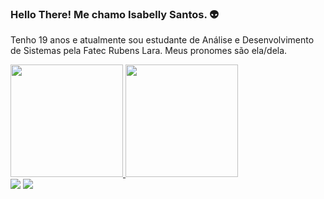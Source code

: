 ### Hello There! Me chamo Isabelly Santos. 👽

Tenho 19 anos e atualmente sou estudante de Análise e Desenvolvimento de Sistemas pela Fatec Rubens Lara. Meus pronomes são ela/dela.

<div>
  <a href="https://github.com/bellysantos">
     <img height="180em" src="https://github-readme-stats.vercel.app/api?username=bellysantos&show_icons=true&theme=dark&include_all_commits=true&count_private=true" /)>
     <img height="180em" src="https://github-readme-stats.vercel.app/api/top-langs/?username=bellysantos&layout=compact&langs_count=16&theme=dark" /)>
    </div>
  
<div>
  <a href="https://br.linkedin.com/in/isabelly-santos-47011b199" target="_blank"><img src="https://img.shields.io/badge/LinkedIn-0077B5?style=for-the-badge&logo=linkedin&logoColor=white" target="_blank" ></a>
  <a href="isabelly.santos885@gmail.com" target="_blank"><img src="https://img.shields.io/badge/Gmail-D14836?style=for-the-badge&logo=gmail&logoColor=white" target="_blank"></a>
  </div>
